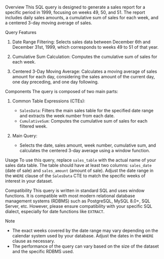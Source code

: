 Overview
This SQL query is designed to generate a sales report for a specific period in 1999, focusing on weeks 49, 50, and 51. The report includes daily sales amounts, a cumulative sum of sales for each week, and a centered 3-day moving average of sales.

 Query Features
1. Date Range Filtering: Selects sales data between December 6th and December 31st, 1999, which corresponds to weeks 49 to 51 of that year. 
   
2. Cumulative Sum Calculation: Computes the cumulative sum of sales for each week.

3. Centered 3-Day Moving Average: Calculates a moving average of sales amount for each day, considering the sales amount of the current day, one day preceding, and one day following.

 Components
The query is composed of two main parts:
1. Common Table Expressions (CTEs):
   - `SalesData`: Filters the main sales table for the specified date range and extracts the week number from each date.
   - `CumulativeSum`: Computes the cumulative sum of sales for each filtered week.

2. Main Query:
   - Selects the date, sales amount, week number, cumulative sum, and calculates the centered 3-day average using a window function.

 Usage
To use this query, replace `sales_table` with the actual name of your sales data table. The table should have at least two columns: `sales_date` (date of sale) and `sales_amount` (amount of sale). Adjust the date range in the `WHERE` clause of the `SalesData` CTE to match the specific weeks of interest in your dataset.

 Compatibility
This query is written in standard SQL and uses window functions. It is compatible with most modern relational database management systems (RDBMS) such as PostgreSQL, MySQL 8.0+, SQL Server, etc. However, please ensure compatibility with your specific SQL dialect, especially for date functions like `EXTRACT`.

 Note
- The exact weeks covered by the date range may vary depending on the calendar system used by your database. Adjust the dates in the `WHERE` clause as necessary.
- The performance of the query can vary based on the size of the dataset and the specific RDBMS used.
